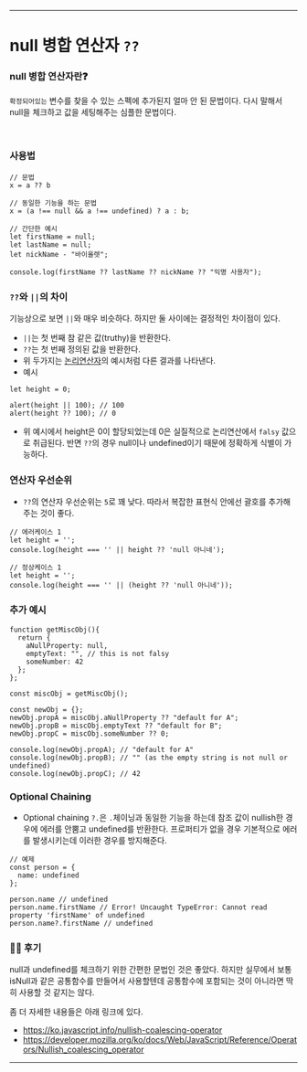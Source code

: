 --------------
# null 병합 연산자 `??`

### null 병합 연산자란❓

`확정되어있는` 변수를 찾을 수 있는 스펙에 추가된지 얼마 안 된 문법이다.
다시 말해서 null을 체크하고 값을 세팅해주는 심플한 문법이다.

<br/>

### 사용법

```
// 문법
x = a ?? b

// 동일한 기능을 하는 문법
x = (a !== null && a !== undefined) ? a : b;

// 간단한 예시
let firstName = null;
let lastName = null;
let nickName - "바이올렛";

console.log(firstName ?? lastName ?? nickName ?? "익명 사용자");
```

### `??`와 `||`의 차이

기능상으로 보면 `||`와 매우 비슷하다. 하지만 둘 사이에는 결정적인 차이점이 있다.
- `||`는 첫 번째 참 같은 값(truthy)을 반환한다.
- `??`는 첫 번째 정의된 값을 반환한다.
- 위 두가지는 [논리연산자](https://ko.javascript.info/logical-operators)의 예시처럼 다른 결과를 나타낸다.
- 예시
```
let height = 0;

alert(height || 100); // 100
alert(height ?? 100); // 0
```
- 위 예시에서 height은 0이 할당되었는데 0은 실질적으로 논리연산에서 `falsy` 값으로 취급된다. 반면 `??`의 경우 null이나 undefined이기 때문에 정확하게 식별이 가능하다.


### 연산자 우선순위

- `??`의 연산자 우선순위는 `5`로 꽤 낮다. 따라서 복잡한 표현식 안에선 괄호를 추가해주는 것이 좋다.
```
// 에러케이스 1
let height = '';
console.log(height === '' || height ?? 'null 아니네');

// 정상케이스 1
let height = '';
console.log(height === '' || (height ?? 'null 아니네'));
```

### 추가 예시
```
function getMiscObj(){
  return {
    aNullProperty: null,
    emptyText: "", // this is not falsy
    someNumber: 42
  };
};

const miscObj = getMiscObj();

const newObj = {};
newObj.propA = miscObj.aNullProperty ?? "default for A";
newObj.propB = miscObj.emptyText ?? "default for B";
newObj.propC = miscObj.someNumber ?? 0;

console.log(newObj.propA); // "default for A"
console.log(newObj.propB); // "" (as the empty string is not null or undefined)
console.log(newObj.propC); // 42
```

### Optional Chaining
- Optional chaining `?.`은 `.`체이닝과 동일한 기능을 하는데 참조 값이 nullish한 경우에 에러를 안뿜고 undefined를 반환한다. 프로퍼티가 없을 경우 기본적으로 에러를 발생시키는데 이러한 경우를 방지해준다.
```
// 예제
const person = {
  name: undefined
};

person.name // undefined
person.name.firstName // Error! Uncaught TypeError: Cannot read property 'firstName' of undefined
person.name?.firstName // undefined
```

### 👨‍🎓 후기
null과 undefined를 체크하기 위한 간편한 문법인 것은 좋았다.
하지만 실무에서 보통 isNull과 같은 공통함수를 만들어서 사용할텐데 공통함수에 포함되는 것이 아니라면 딱히 사용할 것 같지는 않다.

좀 더 자세한 내용들은 아래 링크에 있다.
- https://ko.javascript.info/nullish-coalescing-operator
- https://developer.mozilla.org/ko/docs/Web/JavaScript/Reference/Operators/Nullish_coalescing_operator
--------------
